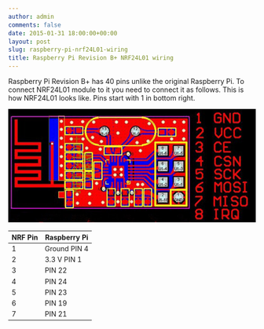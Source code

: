 ```yaml
---
author: admin
comments: false
date: 2015-01-31 18:00:00+00:00
layout: post
slug: raspberry-pi-nrf24L01-wiring
title: Raspberry Pi Revision B+ NRF24L01 wiring
---
```


Raspberry Pi Revision B+ has 40 pins unlike the original Raspberry Pi. To connect
NRF24L01 module to it you need to connect it as follows. This is how NRF24L01 looks
like. Pins start with 1 in bottom right.

[![NRF24L01 Pinout](/assets/24L01Pinout-800.jpg)](/assets/24L01Pinout-800.jpg)



| NRF Pin | Raspberry Pi |
|-----|--------------|
| 1 | Ground PIN 4|
| 2 | 3.3 V PIN 1|
| 3 | PIN 22 |
| 4 | PIN 24 |
| 5 | PIN 23 |
| 6 | PIN 19 |
| 7 | PIN 21 |
